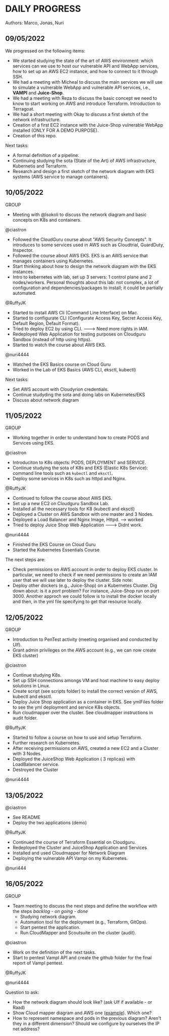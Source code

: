 # DAILY PROGRESS

Authors: Marco, Jonas, Nuri

## 09/05/2022

We progressed on the following items:
- We started studying the state of the art of AWS environment: which services can we use to host our vulnerable API and WebApp services, how to set up an AWS EC2 instance, and how to connect to it through SSH.
- We had a meeting with Micheal to discuss the main services we will use to simulate a vulnerable WebApp and vulnerable API services, i.e., **VAMPI** and **Juice-Shop**.
- We had a meeting with Reza to discuss the basic concept we need to know to start working on AWS and introduce Terraform. Introduction to Terragoat.
- We had a short meeting with Okay to discuss a first sketch of the network infrastructure.
- Creation of a first EC2 instance with the Juice-Shop vulnerable WebApp installed (ONLY FOR A DEMO PURPOSE).
- Creation of this repo.

Next tasks:
- A formal definition of a pipeline.
- Continuing studying the sota (State of the Art) of AWS infrastructure, Kubernetis and Terraform.
- Research and design a first sketch of the network diagram with EKS systems (AWS service to manage containers).

## 10/05/2022
GROUP
- Meeting with @lsokoli to discuss the network diagram and basic concepts on K8s and containers.

@ciastron

- Followed the CloudGuru course about "AWS Security Concepts". It introduces to some services used in AWS such as Cloudtrial, GuardDuty, Inspector.
- Followed the course about AWS EKS. EKS is an AWS service that manages containers using Kubernetes.
- Start thinking about how to design the network diagram with the EKS instances.
- Intro to kebernetes with lab, set up 3 servers: 1 control plane and 2 nodes/workers. Personal thoughts about this lab: not complex, a lot of configuration and dependencies/packages to install; it could be partially automated.

@RuffyJK

- Started to install AWS Cli (Command Line Interface) on Mac. 
- Started to configurate CLI (Configurate Access Key, Secret Access Key, Default Region, Default Format).
- Tried to deploy EC2 by using CLI. ---> Need more rights in IAM.
- Redeployed Web Application for testing purposes on Cloudguru Sandbox (instead of http using https).
- Started to watch the course about AWS EKS.

@nuri4444
- Watched the EKS Basics course on Cloud Guru
- Worked in the Lab of EKS Basics (AWS CLI, eksctl, kubectl)


Next tasks:
- Set AWS account with Cloudyrion credentials.
- Continue studyding the sota and doing labs on Kubernetes/EKS
- Discuss about network diagram

## 11/05/2022
GROUP
- Working together in order to understand how to create PODS and Services using EKS.

@ciastron
 - Introduciton to K8s objects: PODS, DEPLOYMENT and SERVICE.
 - Continue studying the sota of K8s and EKS (Elastic K8s Service): command line tools such as `kubectl` and `eksctl`.
 - Deploy some services in K8s such as httpd and Nginx.

@RuffyJK
- Continued to follow the course about AWS EKS.
- Set up a new EC2 on Cloudguru Sandbox Lab.
- Installed all the necessary tools for K8 (kubectl and eksctl)
- Deployed a Cluster on AWS Sandbox with one master and 3 Nodes.
- Deployed a Load Balancer and Nginx Image, Httpd. --> worked
- Tried to deploy Juice Shop Web Application ---> Didnt work.

@nuri4444
- Finished the EKS Course on Cloud Guru
- Started the Kubernetes Essentials Course


The next steps are:
- Check permissions on AWS account in order to deploy EKS cluster. In particular, we need to check if we need permissions to create an IAM user that we will use later to deploy the cluster. Side note: 
- Deploy other dockers (e.g., Juice-Shop) on a Kubernetes Cluster. Dig down about: is it a *port* problem? For instance, Juice-Shop run on port 3000. Another approch we could follow is to install the docker locally and then, in the yml file specifying to get that resource locally.


## 12/05/2022
GROUP
- Introduction to PenTest activity (meeting organised and conducted by Ulf).
- Grant admin privileges on the AWS account (e.g., we can now create EKS cluster)

@ciastron
- Continue studying K8s.
- Set up SSH connections amongs VM and host machine to easy deploy solutions in Linux.
- Create script (see scripts folder) to install the correct version of AWS, kubectl and eksctl.
- Deploy Juice Shop application as a container in EKS. See ymlFiles folder to see the yml deployment and service K8s objects.
- Run cloudmapper over the cluster. See cloudmapper instructions in audit folder.


@RuffyJK
- Started to follow a course on how to use and setup Terraform.
- Further research on Kubernetes.
- After receiving permissions on AWS, created a new EC2 and a Cluster with 3 Nodes.
- Deployed the JuiceShop Web Application ( 3 replicas) with LoadBalancer service.
- Destroyed the Cluster

@nuri4444

## 13/05/2022

@ciastron
- See README
- Deploy the two applications (demo)

@RuffyJK
- Continued the course of Terraform Essential on Cloudguru.
- Redeployed the Cluster and JuiceShop Application and Services
- Installed and used Cloudmapper for Network Diagram
- Deploying the vulnerable API Vampi on my Kubernetes.

@nuri444

## 16/05/2022
GROUP
- Team meeting to discuss the next steps and define the workflow with the steps *backlog - on going - done*
   - Studying network diagram.
   - Automation tool for the deployment (e.g., Terraform, GitOps).
   - Start pentest the application.
   - Run CloudMapper and Scoutsuite on the cluster (audit).

@ciastron
- Work on the definition of the next tasks.
- Start to pentest VampI API and create the github folder for the final report of VampI pentest.

@RuffyJK

@nuri4444

Question to ask:
- How the network diagram should look like? (ask Ulf if available - or Raad) 
- Show Cloud mapper diagram and AWS one ([example](https://tf-eks-workshop.workshop.aws/500_eks-terraform-workshop/510_scenario/intro.html)). Which one?
- How to represent namespace and pods in the previous diagram? Aren't they in a different dimension? Should we configure by ourselves the IP net address?
